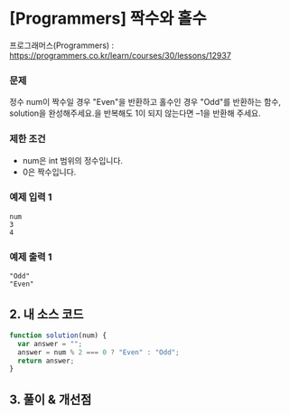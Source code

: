 # [Programmers] 짝수와 홀수

프로그래머스(Programmers) : https://programmers.co.kr/learn/courses/30/lessons/12937

### 문제

정수 num이 짝수일 경우 "Even"을 반환하고 홀수인 경우 "Odd"를 반환하는 함수, solution을 완성해주세요.을 반복해도 1이 되지 않는다면 –1을 반환해 주세요.

### 제한 조건

- num은 int 범위의 정수입니다.
- 0은 짝수입니다.

### 예제 입력 1

```
num
3
4
```

### 예제 출력 1

```
"Odd"
"Even"
```

## 2. 내 소스 코드

```javascript
function solution(num) {
  var answer = "";
  answer = num % 2 === 0 ? "Even" : "Odd";
  return answer;
}
```

## 3. 풀이 & 개선점

